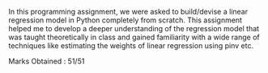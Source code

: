 In this programming assignment, we were asked to build/devise a linear regression model in Python completely from scratch. This assignment helped me to develop a deeper understanding of the regression model that was taught theoretically in class and gained familiarity with a wide range of techniques like estimating the weights of linear regression using pinv etc.

Marks Obtained : 51/51 

